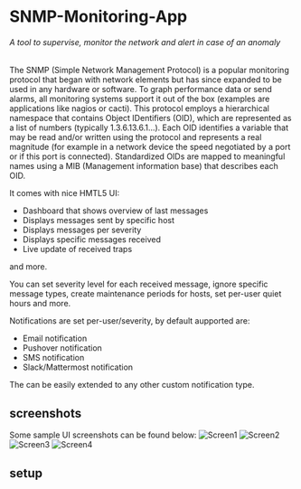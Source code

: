 # SNMP-Monitoring-App

###### A tool to supervise, monitor the network and alert in case of an anomaly 

The SNMP (Simple Network Management Protocol) is a popular monitoring protocol that began with network elements but has since expanded to be used in any hardware or software. 
To graph performance data or send alarms, all monitoring systems support it out of the box (examples are applications like nagios or cacti).
This protocol employs a hierarchical namespace that contains Object IDentifiers (OID), which are represented as a list of numbers (typically 1.3.6.13.6.1...).
Each OID identifies a variable that may be read and/or written using the protocol and represents a real magnitude (for example in a network device the speed negotiated by a port or if this port is connected).
Standardized OIDs are mapped to meaningful names using a MIB (Management information base) that describes each OID. 

It comes with nice HMTL5 UI:
* Dashboard that shows overview of last messages
* Displays messages sent by specific host
* Displays messages per severity
* Displays specific messages received
* Live update of received traps

and more.

You can set severity level for each received message, ignore specific message types, create maintenance periods
for hosts, set per-user quiet hours and more.


Notifications are set per-user/severity, by default aupported are:
* Email notification
* Pushover notification
* SMS notification
* Slack/Mattermost notification

The can be easily extended to any other custom notification type.


## screenshots

Some sample UI screenshots can be found below:
![Screen1](/css/screenshots/Screen1.png?raw=true "Screen1")
![Screen2](/css/screenshots/Screen2.png?raw=true "Screen2")
![Screen3](/css/screenshots/Screen3.png?raw=true "Screen3")
![Screen4](/css/screenshots/Screen4.png?raw=true "Screen4")


## setup




